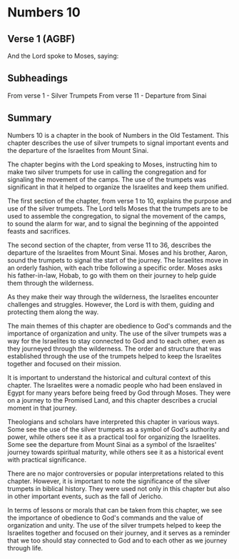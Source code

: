 # Numbers 10

## Verse 1 (AGBF)

And the Lord spoke to Moses, saying:

## Subheadings

From verse 1 - Silver Trumpets
From verse 11 - Departure from Sinai

## Summary

Numbers 10 is a chapter in the book of Numbers in the Old Testament. This chapter describes the use of silver trumpets to signal important events and the departure of the Israelites from Mount Sinai.

The chapter begins with the Lord speaking to Moses, instructing him to make two silver trumpets for use in calling the congregation and for signaling the movement of the camps. The use of the trumpets was significant in that it helped to organize the Israelites and keep them unified.

The first section of the chapter, from verse 1 to 10, explains the purpose and use of the silver trumpets. The Lord tells Moses that the trumpets are to be used to assemble the congregation, to signal the movement of the camps, to sound the alarm for war, and to signal the beginning of the appointed feasts and sacrifices.

The second section of the chapter, from verse 11 to 36, describes the departure of the Israelites from Mount Sinai. Moses and his brother, Aaron, sound the trumpets to signal the start of the journey. The Israelites move in an orderly fashion, with each tribe following a specific order. Moses asks his father-in-law, Hobab, to go with them on their journey to help guide them through the wilderness. 

As they make their way through the wilderness, the Israelites encounter challenges and struggles. However, the Lord is with them, guiding and protecting them along the way.

The main themes of this chapter are obedience to God's commands and the importance of organization and unity. The use of the silver trumpets was a way for the Israelites to stay connected to God and to each other, even as they journeyed through the wilderness. The order and structure that was established through the use of the trumpets helped to keep the Israelites together and focused on their mission.

It is important to understand the historical and cultural context of this chapter. The Israelites were a nomadic people who had been enslaved in Egypt for many years before being freed by God through Moses. They were on a journey to the Promised Land, and this chapter describes a crucial moment in that journey.

Theologians and scholars have interpreted this chapter in various ways. Some see the use of the silver trumpets as a symbol of God's authority and power, while others see it as a practical tool for organizing the Israelites. Some see the departure from Mount Sinai as a symbol of the Israelites' journey towards spiritual maturity, while others see it as a historical event with practical significance.

There are no major controversies or popular interpretations related to this chapter. However, it is important to note the significance of the silver trumpets in biblical history. They were used not only in this chapter but also in other important events, such as the fall of Jericho.

In terms of lessons or morals that can be taken from this chapter, we see the importance of obedience to God's commands and the value of organization and unity. The use of the silver trumpets helped to keep the Israelites together and focused on their journey, and it serves as a reminder that we too should stay connected to God and to each other as we journey through life.